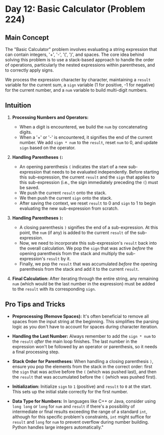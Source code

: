 # Day 12: Basic Calculator (Problem 224)

## Main Concept

The "Basic Calculator" problem involves evaluating a string expression that can contain integers, '+', '-', '(', ')', and spaces. The core idea behind solving this problem is to use a stack-based approach to handle the order of operations, particularly the nested expressions within parentheses, and to correctly apply signs.

We process the expression character by character, maintaining a `result` variable for the current sum, a `sign` variable (1 for positive, -1 for negative) for the current number, and a `num` variable to build multi-digit numbers.

## Intuition

1.  **Processing Numbers and Operators:**
    -   When a digit is encountered, we build the `num` by concatenating digits.
    -   When a '+' or '-' is encountered, it signifies the end of the current number. We add `sign * num` to the `result`, reset `num` to 0, and update `sign` based on the operator.

2.  **Handling Parentheses `(`:**
    -   An opening parenthesis `(` indicates the start of a new sub-expression that needs to be evaluated independently. Before starting this sub-expression, the current `result` and the `sign` that applies to this sub-expression (i.e., the sign immediately preceding the `(`) must be saved.
    -   We push the current `result` onto the stack.
    -   We then push the current `sign` onto the stack.
    -   After saving the context, we reset `result` to 0 and `sign` to 1 to begin evaluating the new sub-expression from scratch.

3.  **Handling Parentheses `)`:**
    -   A closing parenthesis `)` signifies the end of a sub-expression. At this point, the `num` (if any) is added to the current `result` of the sub-expression.
    -   Now, we need to incorporate this sub-expression's `result` back into the overall calculation. We pop the `sign` that was active *before* the opening parenthesis from the stack and multiply the sub-expression's `result` by it.
    -   Finally, we pop the `result` that was accumulated *before* the opening parenthesis from the stack and add it to the current `result`.

4.  **Final Calculation:** After iterating through the entire string, any remaining `num` (which would be the last number in the expression) must be added to the `result` with its corresponding `sign`.

## Pro Tips and Tricks

*   **Preprocessing (Remove Spaces):** It's often beneficial to remove all spaces from the input string at the beginning. This simplifies the parsing logic as you don't have to account for spaces during character iteration.

*   **Handling the Last Number:** Always remember to add the `sign * num` to the `result` *after* the main loop finishes. The last number in the expression won't be followed by an operator or parenthesis, so it needs a final processing step.

*   **Stack Order for Parentheses:** When handling a closing parenthesis `)`, ensure you pop the elements from the stack in the correct order: first the `sign` that was active before the `(` (which was pushed last), and then the `result` that was accumulated before the `(` (which was pushed first).

*   **Initialization:** Initialize `sign` to `1` (positive) and `result` to `0` at the start. This sets up the initial state correctly for the first number.

*   **Data Type for Numbers:** In languages like C++ or Java, consider using `long long` or `long` for `num` and `result` if there's a possibility of intermediate or final results exceeding the range of a standard `int`, although for this specific problem's constraints, `int` might suffice for `result` and `long` for `num` to prevent overflow during number building. Python handles large integers automatically."